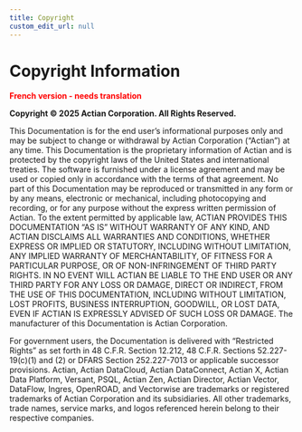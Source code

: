 ```yaml
---
title: Copyright
custom_edit_url: null
---
```


# Copyright Information

<font color="red">**French version - needs translation**</font>

**Copyright © 2025 Actian Corporation. All Rights Reserved.**

This Documentation is for the end user’s informational purposes only and may be subject to change or withdrawal by Actian Corporation (“Actian”) at any time. This Documentation is the proprietary information of Actian and is protected by the copyright laws of the United States and international treaties. The software is furnished under a license agreement and may be used or copied only in accordance with the terms of that agreement. No part of this Documentation may be reproduced or transmitted in any form or by any means, electronic or mechanical, including photocopying and recording, or for any purpose without the express written permission of Actian. To the extent permitted by applicable law, ACTIAN PROVIDES THIS DOCUMENTATION “AS IS” WITHOUT WARRANTY OF ANY KIND, AND ACTIAN DISCLAIMS ALL WARRANTIES AND CONDITIONS, WHETHER EXPRESS OR IMPLIED OR STATUTORY, INCLUDING WITHOUT LIMITATION, ANY IMPLIED WARRANTY OF MERCHANTABILITY, OF FITNESS FOR A PARTICULAR PURPOSE, OR OF NON-INFRINGEMENT OF THIRD PARTY RIGHTS. IN NO EVENT WILL ACTIAN BE LIABLE TO THE END USER OR ANY THIRD PARTY FOR ANY LOSS OR DAMAGE, DIRECT OR INDIRECT, FROM THE USE OF THIS DOCUMENTATION, INCLUDING WITHOUT LIMITATION, LOST PROFITS, BUSINESS INTERRUPTION, GOODWILL, OR LOST DATA, EVEN IF ACTIAN IS EXPRESSLY ADVISED OF SUCH LOSS OR DAMAGE.
The manufacturer of this Documentation is Actian Corporation.

For government users, the Documentation is delivered with “Restricted Rights” as set forth in 48 C.F.R. Section 12.212, 48 C.F.R. Sections 52.227-19(c)(1) and (2) or DFARS Section 252.227-7013 or applicable successor provisions.
Actian, Actian DataCloud, Actian DataConnect, Actian X, Actian Data Platform, Versant, PSQL, Actian Zen, Actian Director, Actian Vector, DataFlow, Ingres, OpenROAD, and Vectorwise are trademarks or registered trademarks of Actian Corporation and its subsidiaries. All other trademarks, trade names, service marks, and logos referenced herein belong to their respective companies.